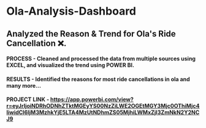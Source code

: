 # Ola-Analysis-Dashboard
## Analyzed the Reason & Trend for Ola's Ride Cancellation ❌.
#### PROCESS - Cleaned and processed the data from multiple sources using EXCEL, and visualized the trend using POWER BI.
#### RESULTS - Identified the reasons for most ride cancellations in ola and many more...

#### PROJECT LINK - https://app.powerbi.com/view?r=eyJrIjoiNDRhODNhZTktMGEyYS00NzZiLWE2OGEtMGY3Mjc0OThiMjc4IiwidCI6IjM3MzhkYjE5LTA4MzUtNDhmZS05MjhiLWMxZjI3ZmNkN2Y2NCJ9
